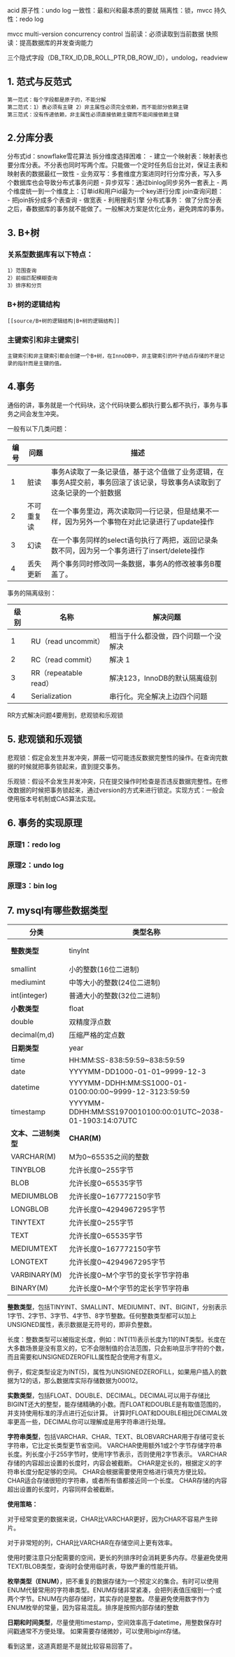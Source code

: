 acid
原子性：undo log
一致性：最和兴和最本质的要就
隔离性：锁，mvcc
持久性：redo log

mvcc multi-version concurrency control
当前读：必须读取到当前数据
快照读：提高数据库的并发查询能力

三个隐式字段（DB_TRX_ID,DB_ROLL_PTR,DB_ROW_ID），undolog，readview


## 1. 范式与反范式
	第一范式：每个字段都是原子的，不能分解
	第二范式：1）表必须有主键 2）非主属性必须完全依赖，而不能部分依赖主键
	第三范式：没有传递依赖，非主属性必须直接依赖主键而不能间接依赖主键
## 2.分库分表
分布式id：snowflake雪花算法
拆分维度选择困难：
	- 建立一个映射表：映射表也要分库分表。不分表也同时写两个库。只能做一个定时任务后台比对，保证主表和映射表的数据最红一致性
	- 业务双写：多套维度方案进同时行分库分表，写入多个数据库也会导致分布式事务问题
	- 异步双写：通过binlog同步另外一套表上
	- 两个维度统一到一个维度上：订单id和用户id最为一个key进行分库
join查询问题：
	- 把join拆分成多个表查询
	- 做宽表
	- 利用搜索引擎
分布式事务：
	做了分库分表之后，春数据库的事务就不能做了。一般解决方案是优化业务，避免跨库的事务。
## 3. B+树
### 关系型数据库有以下特点：
	1）范围查询
	2）前缀匹配模糊查询
	3）排序和分页
### B+树的逻辑结构
	[[source/B+树的逻辑结构|B+树的逻辑结构]]
### 主键索引和非主键索引
	主键索引和非主键索引都会创建一个B+树，在InnoDB中，非主键索引的叶子结点存储的不是记录的指针而是主键的值。
## 4.事务
通俗的讲，事务就是一个代码块，这个代码块要么都执行要么都不执行，事务与事务之间会发生冲突。

一般有以下几类问题：

| 编号 | 问题       | 描述                                                                                                                  |
| ---- | ---------- | --------------------------------------------------------------------------------------------------------------------- |
| 1    | 脏读       | 事务A读取了一条记录值，基于这个值做了业务逻辑，在事务A提交前，事务回滚了该记录，导致事务A读取到了这条记录的一个脏数据 |
| 2    | 不可重复读 | 在一个事务里边，两次读取同一行记录，但是结果不一样，因为另外一个事物在对此记录进行了update操作                        |
| 3    | 幻读       | 在一个事务同样的select语句执行了两把，返回记录条数不同，因为另一个事务进行了insert/delete操作                         |
| 4    | 丢失更新   | 两个事务同时修改同一条数据，事务A的修改被事务B覆盖了。                                                                                                                      |

事务的隔离级别：

| 级别 | 名称                  | 解决问题                             |
| ---- | --------------------- | ------------------------------------ |
| 1    | RU（read uncommit）   | 相当于什么都没做，四个问题一个没解决 |
| 2    | RC（read commit）     | 解决 1                               |
| 3    | RR（repeatable read） | 解决123，InnoDB的默认隔离级别        |
| 4    | Serialization         | 串行化。完全解决上边四个问题                                     |

RR方式解决问题4要用到，悲观锁和乐观锁

## 5. 悲观锁和乐观锁


悲观锁：假定会发生并发冲突，屏蔽一切可能违反数据完整性的操作。在查询完数据的时候就把事务锁起来，直到提交事务。

乐观锁：假设不会发生并发冲突，只在提交操作时检查是否违反数据完整性。在修改数据的时候把事务锁起来，通过version的方式来进行锁定。实现方式：一般会使用版本号机制或CAS算法实现。

## 6. 事务的实现原理

### 原理1：redo log

### 原理2：undo log

### 原理3：bin log


## 7. mysql有哪些数据类型

|分类|类型名称|说明|
|---|---|---|
|**整数类型**|tinyInt|很小的整数(8位二进制)|
|smallint|小的整数(16位二进制)||
|mediumint|中等大小的整数(24位二进制)||
|int(integer)|普通大小的整数(32位二进制)||
|**小数类型**|float|单精度浮点数|
|double|双精度浮点数||
|decimal(m,d)|压缩严格的定点数||
|**日期类型**|year|YYYY1901~2155|
|time|HH:MM:SS-838:59:59~838:59:59||
|date|YYYYMM-DD1000-01-01~9999-12-3||
|datetime|YYYYMM-DDHH:MM:SS1000-01-0100:00:00~9999-12-3123:59:59||
|timestamp|YYYYMM-DDHH:MM:SS1970010100:00:01UTC~2038-01-1903:14:07UTC||
|**文本、二进制类型**|**CHAR(M)**|M为0~65535之间的整数|
|VARCHAR(M)|M为0~65535之间的整数||
|TINYBLOB|允许长度0~255字节||
|BLOB|允许长度0~65535字节||
|MEDIUMBLOB|允许长度0~167772150字节||
|LONGBLOB|允许长度0~4294967295字节||
|TINYTEXT|允许长度0~255字节||
|TEXT|允许长度0~65535字节||
|MEDIUMTEXT|允许长度0~167772150字节||
|LONGTEXT|允许长度0~4294967295字节||
|VARBINARY(M)|允许长度0~M个字节的变长字节字符串||
|BINARY(M)|允许长度0~M个字节的定长字节字符串||

**整数类型**，包括TINYINT、SMALLINT、MEDIUMINT、INT、BIGINT，分别表示1字节、2字节、3字节、4字节、8字节整数。任何整数类型都可以加上UNSIGNED属性，表示数据是无符号的，即非负整数。

长度：整数类型可以被指定长度，例如：INT(11)表示长度为11的INT类型。长度在大多数场景是没有意义的，它不会限制值的合法范围，只会影响显示字符的个数，而且需要和UNSIGNEDZEROFILL属性配合使用才有意义。

例子，假定类型设定为INT(5)，属性为UNSIGNEDZEROFILL，如果用户插入的数据为12的话，那么数据库实际存储数据为00012。

**实数类型**，包括FLOAT、DOUBLE、DECIMAL。DECIMAL可以用于存储比BIGINT还大的整型，能存储精确的小数。而FLOAT和DOUBLE是有取值范围的，并支持使用标准的浮点进行近似计算。 计算时FLOAT和DOUBLE相比DECIMAL效率更高一些，DECIMAL你可以理解成是用字符串进行处理。

**字符串类型**，包括VARCHAR、CHAR、TEXT、BLOBVARCHAR用于存储可变长字符串，它比定长类型更节省空间。 VARCHAR使用额外1或2个字节存储字符串长度。列长度小于255字节时，使用1字节表示，否则使用2字节表示。 VARCHAR存储的内容超出设置的长度时，内容会被截断。 CHAR是定长的，根据定义的字符串长度分配足够的空间。 CHAR会根据需要使用空格进行填充方便比较。 CHAR适合存储很短的字符串，或者所有值都接近同一个长度。 CHAR存储的内容超出设置的长度时，内容同样会被截断。

**使用策略：**

对于经常变更的数据来说，CHAR比VARCHAR更好，因为CHAR不容易产生碎片。

对于非常短的列，CHAR比VARCHAR在存储空间上更有效率。

使用时要注意只分配需要的空间，更长的列排序时会消耗更多内存。尽量避免使用TEXT/BLOB类型，查询时会使用临时表，导致严重的性能开销。

**枚举类型（ENUM）**，把不重复的数据存储为一个预定义的集合。有时可以使用ENUM代替常用的字符串类型。ENUM存储非常紧凑，会把列表值压缩到一个或两个字节。ENUM在内部存储时，其实存的是整数。尽量避免使用数字作为ENUM枚举的常量，因为容易混乱。排序是按照内部存储的整数

**日期和时间类型**，尽量使用timestamp，空间效率高于datetime，用整数保存时间戳通常不方便处理。 如果需要存储微妙，可以使用bigint存储。

看到这里，这道真题是不是就比较容易回答了。